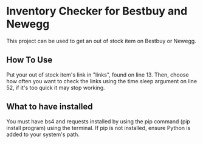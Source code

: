 # Inventory Checker for Bestbuy and Newegg
This project can be used to get an out of stock item on Bestbuy or Newegg.

## How To Use  
Put your out of stock item's link in "links", found on line 13.  Then, choose how often you want to check the links using the time.sleep argument on line 52, if it's too quick it may stop working.

## What to have installed
You must have bs4 and requests installed by using the pip command (pip install program) using the terminal.  If pip is not installed, ensure Python is added to your system's path.

